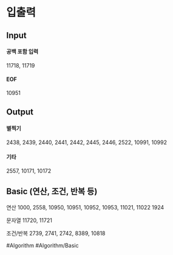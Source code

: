 # 입출력
## Input
#### 공백 포함 입력
11718,  11719
#### EOF
10951

## Output
#### 별찍기
2438, 2439, 2440, 2441, 2442, 2445, 2446, 2522, 10991, 10992
#### 기타
2557, 10171, 10172

## Basic (연산, 조건, 반복 등)
연산
1000, 2558, 10950, 10951, 10952, 10953, 11021, 11022
1924

문자열
11720, 11721

조건/반복
2739, 2741, 2742, 8389, 10818

#Algorithm #Algorithm/Basic